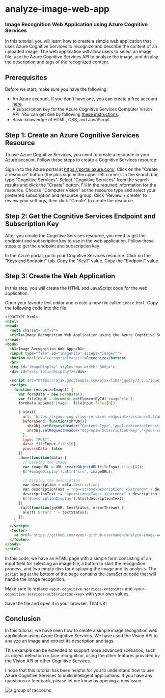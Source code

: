 # analyze-image-web-app
### Image Recognition Web Application using Azure Cognitive Services
In this tutorial, you will learn how to create a simple web application that uses Azure Cognitive Services to recognize and describe the content of an uploaded image. The web application will allow users to select an image file, use the Azure Cognitive Services API to analyze the image, and display the description and tags of the recognized content.

## Prerequisites
Before we start, make sure you have the following:
- An Azure account. If you don't have one, you can create a free account [here](https://azure.microsoft.com/free/).
- A subscription key for the Azure Cognitive Services Computer Vision API. You can get one by following [these instructions](https://docs.microsoft.com/en-us/azure/cognitive-services/cognitive-services-apis-create-account).
- Basic knowledge of HTML, CSS, and JavaScript.

## Step 1: Create an Azure Cognitive Services Resource
To use Azure Cognitive Services, you need to create a resource in your Azure account. Follow these steps to create a Cognitive Services resource:

Sign in to the Azure portal at https://portal.azure.com/.
Click on the "Create a resource" button (the plus sign in the upper left corner).
In the search bar, type "Cognitive Services".
Select "Cognitive Services" from the search results and click the "Create" button.
Fill in the required information for the resource. Choose "Computer Vision" as the resource type and select your preferred subscription and resource group.
Click "Review + create" to review your settings, then click "Create" to create the resource.

## Step 2: Get the Cognitive Services Endpoint and Subscription Key
After you create the Cognitive Services resource, you need to get the endpoint and subscription key to use in the web application. Follow these steps to get the endpoint and subscription key:

In the Azure portal, go to your Cognitive Services resource.
Click on the "Keys and Endpoint" tab.
Copy the "Key1" value.
Copy the "Endpoint" value.

## Step 3: Create the Web Application
In this step, you will create the HTML and JavaScript code for the web application.

Open your favorite text editor and create a new file called `index.html`. Copy the following code into the file:
```html
<!DOCTYPE html>
<html>
<head>
  <meta charset="utf-8">
  <title>Image Recognition Web Application using the Azure Cognitive Services</title>
</head>
<body>
  <h1>Image Recognition Web App</h1>
  <input type="file" id="imageFile" accept="image/*">
  <button onclick="recognizeImage()">Recognize</button>
  <br>
  <img id="imageDisplay" style="max-width: 500px">
  <div id="descriptionDisplay"></div>

  <script src="https://ajax.googleapis.com/ajax/libs/jquery/3.5.1/jquery.min.js"></script>
  <script>
    function recognizeImage() {
      var formData = new FormData();
      var fileInput = document.getElementById('imageFile');
      formData.append('image', fileInput.files[0]);

      $.ajax({
        url: 'https://<your-cognitive-services-endpoint>/vision/v3.2/analyze?visualFeatures=Description',
        beforeSend: function(xhrObj){
          xhrObj.setRequestHeader("Content-Type","application/octet-stream");
          xhrObj.setRequestHeader("Ocp-Apim-Subscription-Key","<your-cognitive-services-subscription-key>");
        },
        type: "POST",
        data: fileInput.files[0],
        processData: false
      })
      .done(function(data) {
        // Display the image
        var imageURL = URL.createObjectURL(fileInput.files[0]);
        $('#imageDisplay').attr('src', imageURL);

        // Display the description
        var description = data.description;
        var descriptionText = "<p><strong>Description: </strong>" + description.captions[0].text + "</p>";
        descriptionText += "<p><strong>Tags: </strong>" + description.tags.join(", ") + "</p>";
        $('#descriptionDisplay').html(descriptionText);
      })
      .fail(function(jqXHR, textStatus, errorThrown) {
        alert('Error: ' + textStatus);
      });
    }
  </script>
  <footer>
    <a href="https://github.com/<your-github-username>/analyze-image-web-app">Source code</a>
  </footer>  
</body>
</html>
```

In this code, we have an HTML page with a simple form consisting of an input field for selecting an image file, a button to start the recognition process, and two empty divs for displaying the image and its analysis. The `script` tag at the bottom of the page contains the JavaScript code that will handle the image recognition.

Make sure to replace `<your-cognitive-services-endpoint>` and `<your-cognitive-services-subscription-key>` with your own values.

Save the file and open it in your browser. That's it!

## Conclusion
In this tutorial, we have seen how to create a simple image recognition web application using Azure Cognitive Services. We have used the Vision API to analyze an image and extract its description and tags.

This example can be extended to support more advanced scenarios, such as object detection or face recognition, using the other features provided by the Vision API or other Cognitive Services.

I hope that this tutorial has been helpful for you to understand how to use Azure Cognitive Services to build intelligent applications. If you have any questions or feedback, please let me know by opening a new issue.

![a group of raccoons](https://user-images.githubusercontent.com/16403754/225921803-cd376bfb-58aa-48ca-8a37-eef337ae39f0.PNG)
